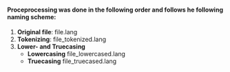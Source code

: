 #### Proceprocessing was done in the following order and follows he following naming scheme:

1. **Original file**: file.lang
2. **Tokenizing**: file_tokenized.lang
3. **Lower- and Truecasing**
    * **Lowercasing** file_lowercased.lang
    * **Truecasing** file_truecased.lang